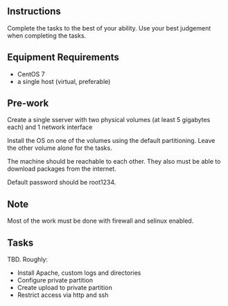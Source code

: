 ## Instructions

Complete the tasks to the best of your ability. Use your best judgement when completing the tasks.

## Equipment Requirements

- CentOS 7
- a single host (virtual, preferable)

## Pre-work

Create a single sserver with two physical volumes (at least 5 gigabytes each) and 1 network interface

Install  the OS on one of the volumes using the default partitioning. Leave the other volume alone for the tasks.

The machine should be reachable to each other. They also must be able to download packages from the internet.

Default password should be root1234.

## Note

Most of the work must be done with firewall and selinux enabled.	

## Tasks

TBD. Roughly:

- Install Apache, custom logs and directories
- Configure private partition
- Create upload to private partition
- Restrict access via http and ssh
